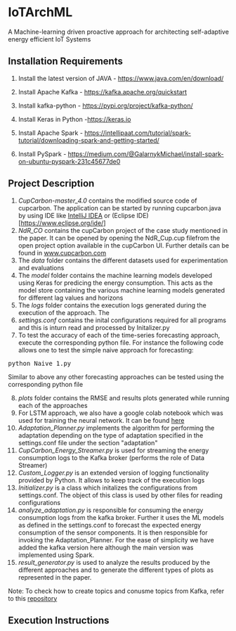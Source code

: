 # IoTArchML
A Machine-learning driven proactive approach for architecting self-adaptive energy efficient IoT Systems

## Installation Requirements

1. Install the latest version of JAVA - https://www.java.com/en/download/

1. Install Apache Kafka  - https://kafka.apache.org/quickstart

2. Install kafka-python - https://pypi.org/project/kafka-python/

3. Install Keras in Python -https://keras.io

4. Install Apache Spark - https://intellipaat.com/tutorial/spark-tutorial/downloading-spark-and-getting-started/

5. Install PySpark - https://medium.com/@GalarnykMichael/install-spark-on-ubuntu-pyspark-231c45677de0


## Project Description

1. *CupCarbon-master_4.0* contains the modified source code of cupcarbon. The application can be started by running cupcarbon.java by using IDE like [IntelliJ IDEA](https://www.jetbrains.com/idea/) or (Eclipse IDE)[https://www.eclipse.org/ide/]
2. *NdR_CO* contains the cupCarbon project of the case study mentioned in the paper. It can be opened by opening the NdR_Cup.cup filefrom the open project option available in the cupCarbon UI. Further details can be found in www.cupcarbon.com
4. The *data* folder contains the different datasets used for experimentation and evaluations
5. The *model* folder contains the machine learning models developed using Keras for predicing the energy consumption. This acts as the model store containing the various machine learning models generated for different lag values and horizons
6. The *logs* folder contains the execution logs generated during the execution of the approach. The 
6. *settings.conf* contains the inital configurations required for all programs and this is inturn read and processed by Initalizer.py
7. To test the accuracy of each of the time-series forecasting approach, execute the corresponding python file. For instance the following code allows one to test the simple naive approach for forecasting:
<pre>
python Naive_1.py
</pre>
Similar to above any other forecasting approaches can be tested using the corresponding python file

8. *plots* folder contains the RMSE and results plots generated while running each of the approaches
9. For LSTM approach, we also have a google colab notebook which was used for training the neural network. It can be found [here](https://colab.research.google.com/drive/1BS3f-bsqKE9jPpxsFvHb5Q66XZ69H5p_?usp=sharing)
10. *Adaptation_Planner.py* implements the algorithm for performing the adaptation depending on the type of adaptation specified in the settings.conf file under the section "adaptation"
11. *CupCarbon_Energy_Streamer.py* is used for streaming the energy consumption logs to the Kafka broker (performs the role of Data Streamer)
12. *Custom_Logger.py* is an extended version of logging functionality provided by Python. It allows to keep track of the execution logs
13. *Initializer.py* is a class which initalizes the configurations from settings.conf. The object of this class is used by other files for reading configurations
14. *analyze_adaptation.py* is responsible for consuming the energy consumption logs from the kafka broker. Further it uses the ML models as defined in the settings.conf to forecast the expected energy consumption of the sensor components. It is then responsible for invoking the Adaptation_Planner. For the ease of simplicity we have added the kafka version here although the main version was implemented using Spark.
15. *result_generator.py* is used to analyze the results produced by the different approaches and to generate the different types of plots as represented in the paper.

Note: To check how to create topics and conusme topics from Kafka, refer to this [repository](https://github.com/karthikv1392/SoftwareArchitecture)


## Execution Instructions 

